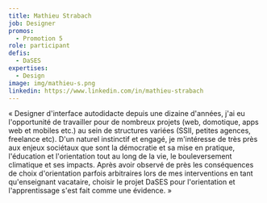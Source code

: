 ```yaml
---
title: Mathieu Strabach
job: Designer
promos:
  - Promotion 5
role: participant
defis:
  - DaSES
expertises:
  - Design
image: img/mathieu-s.png
linkedin: https://www.linkedin.com/in/mathieu-strabach
---
```

« Designer d'interface autodidacte depuis une dizaine d'années, j'ai eu l'opportunité de travailler pour de nombreux projets (web, domotique, apps web et mobiles etc.) au sein de structures variées (SSII, petites agences, freelance etc). D'un naturel instinctif et engagé, je m'intéresse de très près aux enjeux sociétaux que sont la démocratie et sa mise en pratique, l'éducation et l'orientation tout au long de la vie, le bouleversement climatique et ses impacts. Après avoir observé de près les conséquences de choix d'orientation parfois arbitraires lors de mes interventions en tant qu'enseignant vacataire, choisir le projet DaSES pour l'orientation et l'apprentissage s'est fait comme une évidence. »

